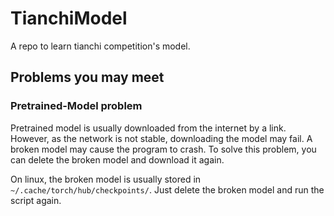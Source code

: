 # TianchiModel

A repo to learn tianchi competition's model.

## Problems you may meet

### Pretrained-Model problem

Pretrained model is usually downloaded from the internet by a link. However, as the network is not stable, downloading the model may fail. A broken model may cause the program to crash. To solve this problem, you can delete the broken model and download it again.

On linux, the broken model is usually stored in `~/.cache/torch/hub/checkpoints/`. Just delete the broken model and run the script again.
